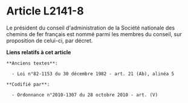 # Article L2141-8

Le président du conseil d'administration de la Société nationale des chemins de fer français est nommé parmi les membres du
conseil, sur proposition de celui-ci, par décret.

**Liens relatifs à cet article**

	**Anciens textes**:

	  - Loi n°82-1153 du 30 décembre 1982 - art. 21 (Ab), alinéa 5

	**Codifié par**:

	  - Ordonnance n°2010-1307 du 28 octobre 2010 - art. (V)
